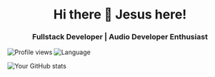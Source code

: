 <h1 align="center">
Hi there 👋 Jesus here!
</h1>
<h3 align="center">Fullstack Developer | Audio Developer Enthusiast</h3>

![Profile views](https://hits.seeyoufarm.com/api/count/incr/badge.svg?url=https://github.com/jesusherrera94&title=Profile%20Views&edge_flat=true) ![Language](https://img.shields.io/badge/Language-EN%20%7C%20ES-blue)


![Your GitHub stats](https://github-readme-stats.vercel.app/api/top-langs/?username=jesusherrera94&layout=compact&hide=css,scss,less&title=Top%20Languages)


<!--
**jesusherrera94/jesusherrera94** is a ✨ _special_ ✨ repository because its `README.md` (this file) appears on your GitHub profile.

Here are some ideas to get you started:

- 🔭 I’m currently working on ...
- 🌱 I’m currently learning ...
- 👯 I’m looking to collaborate on ...
- 🤔 I’m looking for help with ...
- 💬 Ask me about ...
- 📫 How to reach me: ...
- 😄 Pronouns: ...
- ⚡ Fun fact: ...
-->
